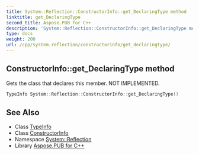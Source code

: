 ```yaml
---
title: System::Reflection::ConstructorInfo::get_DeclaringType method
linktitle: get_DeclaringType
second_title: Aspose.PUB for C++
description: 'System::Reflection::ConstructorInfo::get_DeclaringType method. Gets the class that declares this member. NOT IMPLEMENTED in C++.'
type: docs
weight: 200
url: /cpp/system.reflection/constructorinfo/get_declaringtype/
---
```

## ConstructorInfo::get_DeclaringType method


Gets the class that declares this member. NOT IMPLEMENTED.

```cpp
TypeInfo System::Reflection::ConstructorInfo::get_DeclaringType()
```


## See Also

* Class [TypeInfo](../../../system/typeinfo/)
* Class [ConstructorInfo](../)
* Namespace [System::Reflection](../../)
* Library [Aspose.PUB for C++](../../../)
